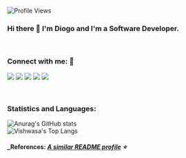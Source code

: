![Profile Views](http://estruyf-github.azurewebsites.net/api/VisitorHit?user=diogolimas&repo=diogolimas&countColorcountColor)
### Hi there 👋 I'm Diogo and I'm a Software Developer.

<br>

 ### Connect with me: 🤝
 

<p align="left">
<a href="http://bit.ly/guillaumefalourdlinkedin"><img src="https://img.shields.io/badge/-guillaumefalourd-0077B5?style=flat&logo=Linkedin&logoColor=white"/></a>
<a href="http://bit.ly/guillaumefalourdtwitter"><img src="https://img.shields.io/badge/-@GuiFalourd-%231DA1F2?style=flat&logo=twitter&logoColor=white"/></a>
<a href="http://bit.ly/guillaumefalourdmedium"><img src="https://img.shields.io/badge/-@guillaume.falourd-%2312100E?style=flat&logo=medium&logoColor=white"/></a>
<a href="http://bit.ly/guillaumefalourddevto"><img src="https://img.shields.io/badge/-guifalourd-%2312100E?style=flat&logo=dev.to&logoColor=white"/></a>
<a href="mailto:guillaume.falourd@gmail.com"><img src="https://img.shields.io/badge/-guillaume.falourd@gmail.com-D14836?style=flat&logo=Gmail&logoColor=white"/></a>
</p>

<br>

<!--
### Languages & Tools 🛠

![Python](https://img.shields.io/badge/-Python-05122A?style=flat&logo=python)

![Java](https://img.shields.io/badge/-Java-05122A?style=flat&logo=Java&logoColor=white)

![Markdown](https://img.shields.io/badge/-Markdown-05122A?style=flat&logo=markdown);

![Shell](https://img.shields.io/badge/Shell-05122A?style=flat&logo=gnu-bash&logoColor=white)&nbsp; -->

<!--![Golang](https://img.shields.io/badge/-Golang-05122A?style=flat&logo=go&logoColor=white)&nbsp;
![Kotlin](https://img.shields.io/badge/-Kotlin-05122A?style=flat&logo=kotlin)&nbsp;
![Kafka](https://img.shields.io/badge/-Kafka-05122A?style=flat&logo=apache-kafka)&nbsp;
![Docker](https://img.shields.io/badge/-Docker-05122A?style=flat&logo=docker)&nbsp;
![Cucumber](https://img.shields.io/badge/-Cucumber-05122A?style=flat&logo=cucumber)&nbsp;
![CircleCI](https://img.shields.io/badge/CircleCI-05122A?style=flat&logo=circleci&logoColor=white)&nbsp;
![Visual Studio Code](https://img.shields.io/badge/-Visual%20Studio%20Code-05122A?style=flat&logo=visual-studio-code&logoColor=007ACC)&nbsp;
![IntelliJ](https://img.shields.io/badge/-IntelliJ-05122A?style=flat&logo=jetbrains)&nbsp;
![Visual Studio](https://img.shields.io/badge/-IntelliJ-05122A?style=flat&logo=jetbrains)&nbsp;
![Postman](https://img.shields.io/badge/-Postman-05122A?style=flat&logo=postman)&nbsp;

![Spring](https://img.shields.io/badge/-Spring-05122A?style=flat&logo=spring&logoColor=white)&nbsp;
![Maven](https://img.shields.io/badge/-Maven-05122A?style=flat&logo=apache-maven&logoColor=white)&nbsp;


![Git](https://img.shields.io/badge/-Git-05122A?style=flat&logo=git)&nbsp;
![GitHub](https://img.shields.io/badge/-GitHub-05122A?style=flat&logo=github)&nbsp;
![GitHub Actions](https://img.shields.io/badge/GitHub%20Actions%20-05122A?style=flat&logo=github-actions&logoColor=white)&nbsp;

![MySQL](https://img.shields.io/badge/-MySQL-05122A?style=flat&logo=mysql&logoColor=white)&nbsp;
![PostgreSQL](https://img.shields.io/badge/-PostgreSQL-05122A?style=flat&logo=postgresql)&nbsp;


![Linux](https://img.shields.io/badge/-Linux-05122A?style=flat&logo=linux&logoColor=white)&nbsp;

-->

### **Statistics and Languages:**

![Anurag's GitHub stats](https://github-readme-stats.vercel.app/api?username=diogolimas&count_private=true)
 <br>
![Vishwasa's Top Langs](https://github-readme-stats.vercel.app/api/top-langs/?username=diogolimas&hide_border=true)


#### _References:  _[A similar README profile](https://github.com/GuillaumeFalourd/GuillaumeFalourd) ⭐️_

<!--
**diogolimas/diogolimas** is a ✨ _special_ ✨ repository because its `README.md` (this file) appears on your GitHub profile.

Here are some ideas to get you started:

- 🔭 I’m currently working on ...
- 🌱 I’m currently learning ...
- 👯 I’m looking to collaborate on ...
- 🤔 I’m looking for help with ...
- 💬 Ask me about ...
- 📫 How to reach me: ...
- 😄 Pronouns: ...
- ⚡ Fun fact: ...
-->
